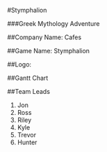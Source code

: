 #Stymphalion

###Greek Mythology Adventure

##Company Name: 
Cafes

##Game Name: 
Stymphalion

##Logo:

##Gantt Chart

##Team Leads

1. Jon
2. Ross
3. Riley
4. Kyle
5. Trevor
6. Hunter
